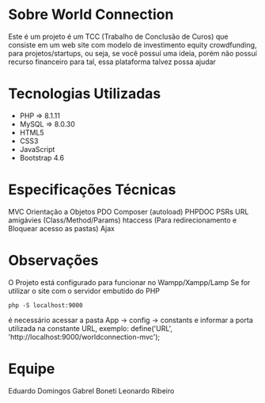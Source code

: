 # Sobre World Connection
Este é um projeto é um TCC (Trabalho de Conclusão de Curos) que consiste em um web site com modelo de investimento equity crowdfunding, para projetos/startups, ou seja, se você possuí uma ideia, porém não possuí recurso financeiro para tal, essa plataforma talvez possa ajudar

# Tecnologias Utilizadas
* PHP   => 8.1.11
* MySQL => 8.0.30
* HTML5
* CSS3
* JavaScript
* Bootstrap 4.6

# Especificações Técnicas
MVC
Orientação a Objetos
PDO
Composer (autoload)
PHPDOC
PSRs
URL amigávies (Class/Method/Params)
htaccess (Para redirecionamento e Bloquear acesso as pastas)
Ajax

# Observações
O Projeto está configurado para funcionar no Wampp/Xampp/Lamp
Se for utilizar o site com o servidor embutido do PHP
~~~
php -S localhost:9000
~~~
é necessário acessar a pasta App -> config -> constants e informar a porta utilizada na constante URL, exemplo:
define('URL', 'http://localhost:9000/worldconnection-mvc');

# Equipe
Eduardo Domingos
Gabrel Boneti
Leonardo Ribeiro